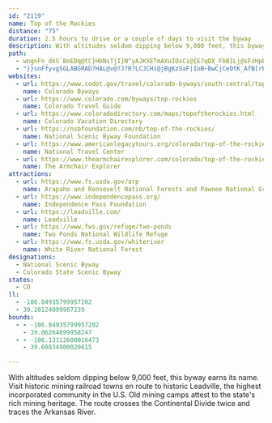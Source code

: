 ```yaml
---
id: "2119"
name: Top of the Rockies
distance: "75"
duration: 2.5 hours to drive or a couple of days to visit the byway
description: With altitudes seldom dipping below 9,000 feet, this byway earns its name. Visit historic mining railroad towns en route to historic Leadville, the highest incorporated community in the U.S. Old mining camps attest to the state's rich mining heritage. The route crosses the Continental Divide twice and traces the Arkansas River.
path:
  - wngnFn_dkS`BoEDq@tC}HbNsTjI}N^yAJKXETmAXuIOsCi@{E?qDX_FbB}Lj@sFzHpB`Jyr@|Guk@b@kCl@y@d@IvKnCpEk_@rB_FxAiBnDeBzIuFr@eA~@_DT_B?}FNqBLe@`@y@pDiFdBkBbAe@`De@nAo@^}@f@aBbDuPd@kAhCuDt@c@l@GnAD~@MhAWbAk@r@g@h@y@xFsKb@Yd@MpFm@x@W|@u@nB}Dd@k@tBuA`A_@|Ee@lCsA~AWzJo@rHSnBYtA_@tAy@lHkJbAy@bA_@pJoBp@?pCf@nB?^MvAy@nAmCr@eAZ_@lBw@vC[tAFrCd@jHDjCe@z@g@fBwB`BiERy@PeDK{HN_Bn@eCnAmBzLcM|AkB|E{IjFmIjAgCbBaCtT{SfAy@vA_@zM_@rBs@xA{AdAcCTy@RoB@w@KmJDyZ^sEhAkEzImTj@eAzF_G|A{CVw@f@uCfAmEPeAPyCfA{CxB}EfDcF~BqBbAi@NULm@?kBT}H^aHXwCtA{Ht@gBvAaL|CuH`AyAv@gBXc@dEgCv@_AvBeDnBuBn@yA`@kBFs@GYw@e@Yk@q@uDAk@Le@tBcD^kEn@gAL]?a@YaAyBeC]wAu@qGNkBn@}ADi@KeCBsDZuADiChAwFHoA?gDKmBC{FOyCe@uB?c@TmCXgAz@yARqAWeBLmATaHAkSPmAh@iBXuB|@}@TiAOy@KOq@Gu@FYU?WhAgFNkAx@gARmASkCb@iCNkE?_DY}D_@sBYo@_@iC?_Dy@sDCgCUkBe@yAsAaH_@mAi@q@_FyB}AmAUk@}@aE}BaBu@y@y@eCc@{He@mBO_@}BsCcAwCQ{DJ_@x@{@^cANa@G_Ag@_B_B{BiB_EsA_Dc@_BOeBR{BrDgPt@gEHsAo@kM}AqG?mANqB?iEUmFQgBPyEH_DCqAy@aEUoHm@uCKcCTuCBwAC{B[_A?k@Ny@d@gA?yBvA{J]mI^uJ_@wPEqFDyBlEug@h@wDr@iDh@eA`GsCh@m@JgAZaT|D{NRsAD{@UoBm@_A}FwFOe@?_@RY^?bBlAbEz@hDA~@Xr@EvA{@hAsAz@c@|Dm@~@Y|DgCpHQhAQx@a@xCaBfI}FlGoGt@YZe@hAsCrG{Lf@_BfCqM|@_RrBgWVkFMcJDsDO_DgBeYm@}CaBgEy@uAmBeCoDcIi@eDoBqH_@aD}AmEu@{Dy@eD{G}JsCsD_BeB{CmBiAg@sMwBqAB{Ct@wD`AmGhCyE`AuFEyBVk@]Kk@RmAn@sA~@yExBmDjCuI`@uCVmCNYXWrAa@lK}F`EgAdAs@~BE|C{@fAqATM~A~@lDz@rDf@vFpArDf@bDnApCb@dBUlAy@vBkHvCeV\yEE{Mg@uCa@yA}@_BeC_D{FsEc@uABeAJyALk@RYvHeG^iAfLuPrCmEl@s@Pe@N_AEsADQRERP?r@?j@YrAo@~BiAbDwD`Jo@vBSzAFxAp@nAhAh@vDMhBDb@Rj@l@\~@~@~Ab@d@jDzJ|ApBxAfCb@hAd@|BpJzRrArDbBvIT|BHTNH^ODOG_A{@qEuAiLu@aFy@gC}AkJ[gAmAuCYiA_@mBOqAYgD_@{J_@gFi@iPBgERyCBuEOsBOk@e@_AiBmB{OaHiPuI}E}DcBmBwFuD}EuFwEkHmHgGyAgBUm@mAyHR_@T@NNhBnEdAjA|B~@lFzAr@\lAnAlBdDdAz@hAd@bDn@j@TdElEhDlA~Av@bARbd@aDnHy@h^mG|By@|FmDrAk@tA_@bAEx@HbT`ClB?dBMpDqAnP{KvCwBzAuAn@aAtEyL~Ssf@hCmEjKwN~B_GtGgStAoDpHyNhBaErEkXNmBr@aCP_BPcCDoG^eDbB}IzBu\\oFBmCc@aEqI}Xo@aCSuAwJaiAm@oJ\aWTuC|AmGrBaHNsBIsAi@yBgFuLa@aCSyE?gEh@sCJsCu@{KEqBNaOTuIrDmc@FeDA_DO{BOy@oA_Ec@{CIsIf@oBhAoAt@{ARy@JsC`@mBj@gA~AsAn@w@X_ANkAH{@EeAeAyGWmC~@{HbCaQLwCFmXLiGn@aEdBeGVyADgA|Boy@I_Ag@eBuDcG_@}@cAgFm@mEAgBLqA`@uAr@aAt@c@b@?x@Jx@x@pAdBzAr@nFXfAEr@Sz@y@vA_DjAsBxC{Cr@sBHkAA_@Sw@}@mBiDmFs@gBo@eDYuHOmAs@qAoAaAcBKu@RcEvCwAt@cCx@sDn@_DLo@E}By@iA_AwFmIs@_Au@k@eAc@mAYuEo@eAg@o@k@mH{MgAiDo@}AoCiCaEcDi@s@Um@I{@R_F?yA_@mBm@eAyAmAiCaD_A}AaAeCk@aCYgDGoGDmL@mGGyAg@gC]_AgAgBcGsGac@md@qP_QcByBcA{Bi@{BU}BeZgyEYmHAiBJkDHeB^{DxAiIxA}EnAaD|@aBrByC~r@y`AxDsHxPs^rCsFnNoRjBaEjF_KlC_GbAaDnAuFr@kGFaBJgGGaEOaDu@qI?eCj@gCr@gArAsAh@y@^{AJcABgPYgAe@_@e@Gqc@tQ}CfAw^`L}UzD_Bb@}CnAaGxDcj@~`@_DxCmAxAaBrCaEzImApBgB`BuAdAqpAdw@sa@nVoAp@eq@vXgEdAig@bIsmB|[}FfBwF|BeKhGoC~@gDd@oB@sBMwCq@ub@sSsCoAiAY}Es@sEM}F^gEx@sCjAgg@pY}IrFqHhFe_BztAiCjBcCtAqExAuBd@abBdY}DK{A[{Aw@kB}Ae@q@gAgBk@iBy@mEaTe{AcAmGiBmJiEkOiFgN{GcMoM{RyDsGyA{CqCgIeCyJuNov@aGad@m@yCm@sBs@yBy@yDgBcN[eB{@mAkAa@cAFg\|IuM~CcBiL_a@fKiBZy@LU@g@?s@C]E_@IiA[oBu@wSgHUYqB}@{@OmBKgBHe@HcHlAKLkBV_BEcB[iCoAs@m@a_@k_@mAeA}IcGiNyIaCeAsCaAiCo@sAQyBUwJg@cJc@}TcAwAW{Ag@m@[uAkAiAyAaAeBsByEkBgCcC_BmF_CwA_AoAmAiC}DuQ}^u\oq@wG{NyDyKkCwJwA{GaEgXwUuqBq@oEs@eDs@kB_A{AcBqBu\qV}EaDo@Yu@Y}AWgBKgOXyCOcB[_Bi@kC_B}FyEyAw@sCm@yCEaYbByHl@cLfBoE|@cVtFeGlAmE\yBBqGOsC]iE{@}EeB_DaBcC_BkDsCsB_CyDkFqDoFaBuCw@oByBwHo@qAwU}\sA{BsAaDa@yAYeBc@yE_@gLgEa`BEeEHsD^{CrCoOb@wDHmAIgC]kBe@_A_AaAmBs@iBE_AJcAh@yAhBo@rA{H~TmCfJ_A`Cu@|A}AtBaD|CiDxCeMzLyFnEiB^aWbJoBPiB_@}@m@yEmF}AqA_B{@cHyBaEq@}BGkCPeVhDoAByBKmBYsCgAeDiCm@s@}B}EsC_Ie@q@}AuAiAe@iBFyA^}GdDcBRgZj@s@EuBk@gAg@sAkA_DiFmBkC_A_AiBaAuA_@}ASuHk@{@SqBs@uAcAcCmCeMiPoB_DgFoJsBaCgE_GkF{H_CmEiAkAoAaAoBs@{BOoBJ_TvDmENcDU_Dm@qAi@kLgFiEyBiAu@yAqAoAeBmAoBaI_RoAmBsA{A}AqA}A_AiIuC{BaAuDiCqBoBiGsHy@y@cAy@sGyDuIsIaL{H{MaKwBuBaLoNsDmD_CkB}QuJye@{U{BaBoGsGeQoSoI{FaAqAwD{H}B{D_ByAcCsAwNmFoGeBsCQ_CPcc@xGgI~AcFr@uDEeEq@eBGiBFkB\csA`d@[GgBz@sNrEcAd@sBdBqJ`J
  - "}}snFfyvgSGLABGRAD?HAL@v@?J?R?LCJCHi@jBgKzSaF|IoB~BwCjCeOtK_AfB[rBGvAHzAlBdHZ`C?`BO~BoAlLEzANrF?pCStC_Hre@eDtRcAtCeAdBsCjDiA~@eBz@}EpAir@bM{ZjFUFyAXcu@nMgaCph@iDX_NIwDOiBc@_Cy@wIuDwDkAqJaByBw@s@m@gHmIsBkBcAc@_Cq@gJeBiOsCcBQcBHqARsMhDoAh@aFhFeBbAkEr@eFd@yA}@m@m@mBeDcCoFe@qBIiEUkB{Nq`@eBcDeDyDkLgJ_BkB_K{NmMwKkCyAg@c@q@mAo@oDe@kAiAs@yAWkBBqAb@_A|@sB~C}A~CmAzDUd@_@Jy@UU{@C_@b@aE~A_KfAuFNeBGk@a@cAi@_@o@Iw@XcFrF}CfC{Aj@yFjAmAL{G|AcAb@cD|CmFzDgClEcCxCuEtAwVdGiClBm@Js@?mEeB_AMsAKcIEmAOwGcByBDqEvA{PpIeCM}Bs@yJmA{Nf@aK|@aGBcDIyc@eDiC?yRyCgBDsHtBuLBsC_@wFyAoCXsB~@kLtMsAjA}DxBcE~@{\\fEyCn@e\\tKqU~LkQnGyA~@yBjBiEbG{CvEqBfCwClC}RlMwJrFaBb@wB^cDDsBMwBe@iBm@}DmCgI{I]SyAq@y@MeACeAPg@RcErCaXzR}FtEoAdBo@pAgI|SQl@s@lGg@`BgAxByAjAcGrAoAlAy@xAcAlB_BjEwCnKUfCH~AZrC?~@WfCg@pAwItNcWjXYj@CnALd@^d@t@?rB[dA`@`@x@DlASxAs@f@iAV{ClB}@XcDJkDzBkBAoAj@oBxAqAlByA`Au@PoHC}Gp@mNvDuBtAmH`CuB^wV[cCJ}E_@o@L}BdA}FlD}CfCoApAiTrXmG~LgAzAc@Xa@JgGTuICkCK_M}As@Di@Xe@j@_@~@MdCR~Ax@rCDtAKr@s@pAOr@O~DSrB_@fAmAjAa@Ti@JgGy@}AV}@@u@Kk@Hy@f@}A~AsBf@i@\\k@`Ai@pAiArAgC`AeClAiAPkEV_B`@YRYx@eArKs@dBoAz@sC?qEk@_ADe@L]\\Q\\q@fCy@`Aa@JcAMmDcBoSoBiBFc@X_@j@gAlHWzASj@cE`EgBp@mBCg@MwKmFu@S}AQiGS}F_Aq@Dm@d@Uf@Ip@?r@TxAlCtHTpA\\xD^`AdBdC^~AA`BYp@YTuAR]GgAm@q@MwC`AoC^i@ZcCdC_@RYJaC?[H}BtC_A^}DXcG~@o@E}@[cDkDu@e@c@Ge@He@^mBnDs@l@sEDmEXs@W}@y@yDsFYS_GgBmCkBoCq@aEgBaK_@m@D[^?v@JTXJpBF`BTt@TtGdGrDtB^p@Nv@Bt@O~@a@z@a@d@gAVoIFoBJaGAaCc@oGyCsBu@iBMmABaAPkBp@oIfE_E~Bsj@j]{Bd@uK`@kBf@gAj@i@d@gA~AgCfFm@fB_H~\\}CxNoAlEaCfFmUf`@cHxKwH|Kc@d@aLrG}E~AsAfD_BjAoB`AaALyDSiAJo@R_HpD{Af@sRf@_A\\i@`@uCpDs@f@gA^oCPk@Nu@d@u@jAqArEm@jAs@n@wCvBwCrFoJbKaInLs@pB}G~W"
websites:
  - url: https://www.codot.gov/travel/colorado-byways/south-central/top-rockies
    name: Colorado Byways
  - url: https://www.colorado.com/byways/top-rockies
    name: Colorado Travel Guide
  - url: https://www.coloradodirectory.com/maps/topoftherockies.html
    name: Colorado Vacation Directory
  - url: https://nsbfoundation.com/nb/top-of-the-rockies/
    name: National Scenic Byway Foundation
  - url: https://www.americanlegacytours.org/colorado/top-of-the-rockies-road-trip/
    name: National Travel Center
  - url: https://www.thearmchairexplorer.com/colorado/top-of-the-rockies-scenic-byway.php
    name: The Armchair Explorer
attractions:
  - url: https://www.fs.usda.gov/arp
    name: Arapaho and Roosevelt National Forests and Pawnee National Grassland
  - url: https://www.independencepass.org/
    name: Independence Pass Foundation
  - url: https://leadville.com/
    name: Leadville
  - url: https://www.fws.gov/refuge/two-ponds
    name: Two Ponds National Wildlife Refuge
  - url: https://www.fs.usda.gov/whiteriver
    name: White River National Forest
designations:
  - National Scenic Byway
  - Colorado State Scenic Byway
states:
  - CO
ll:
  - -106.84935799957202
  - 39.20124099967239
bounds:
  - - -106.84935799957202
    - 39.06264099958247
  - - -106.13112600016473
    - 39.60834900020615

---
```


With altitudes seldom dipping below 9,000 feet, this byway earns its name. Visit historic mining railroad towns en route to historic Leadville, the highest incorporated community in the U.S. Old mining camps attest to the state's rich mining heritage. The route crosses the Continental Divide twice and traces the Arkansas River.
